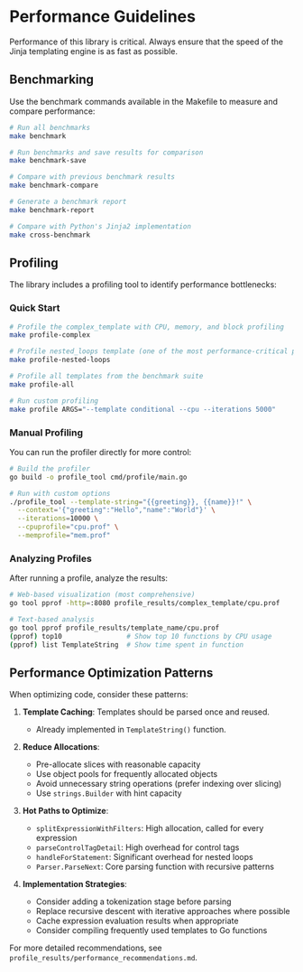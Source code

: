 # Performance Guidelines

Performance of this library is critical. Always ensure that the speed of the Jinja templating engine is as fast as possible.

## Benchmarking

Use the benchmark commands available in the Makefile to measure and compare performance:

```bash
# Run all benchmarks
make benchmark

# Run benchmarks and save results for comparison
make benchmark-save

# Compare with previous benchmark results
make benchmark-compare

# Generate a benchmark report
make benchmark-report

# Compare with Python's Jinja2 implementation
make cross-benchmark
```

## Profiling

The library includes a profiling tool to identify performance bottlenecks:

### Quick Start

```bash
# Profile the complex_template with CPU, memory, and block profiling
make profile-complex

# Profile nested_loops template (one of the most performance-critical patterns)
make profile-nested-loops

# Profile all templates from the benchmark suite
make profile-all

# Run custom profiling
make profile ARGS="--template conditional --cpu --iterations 5000"
```

### Manual Profiling

You can run the profiler directly for more control:

```bash
# Build the profiler
go build -o profile_tool cmd/profile/main.go

# Run with custom options
./profile_tool --template-string="{{greeting}}, {{name}}!" \
  --context='{"greeting":"Hello","name":"World"}' \
  --iterations=10000 \
  --cpuprofile="cpu.prof" \
  --memprofile="mem.prof"
```

### Analyzing Profiles

After running a profile, analyze the results:

```bash
# Web-based visualization (most comprehensive)
go tool pprof -http=:8080 profile_results/complex_template/cpu.prof

# Text-based analysis
go tool pprof profile_results/template_name/cpu.prof
(pprof) top10                # Show top 10 functions by CPU usage
(pprof) list TemplateString  # Show time spent in function
```

## Performance Optimization Patterns

When optimizing code, consider these patterns:

1. **Template Caching**: Templates should be parsed once and reused.
   - Already implemented in `TemplateString()` function.

2. **Reduce Allocations**:
   - Pre-allocate slices with reasonable capacity
   - Use object pools for frequently allocated objects
   - Avoid unnecessary string operations (prefer indexing over slicing)
   - Use `strings.Builder` with hint capacity

3. **Hot Paths to Optimize**:
   - `splitExpressionWithFilters`: High allocation, called for every expression
   - `parseControlTagDetail`: High overhead for control tags
   - `handleForStatement`: Significant overhead for nested loops
   - `Parser.ParseNext`: Core parsing function with recursive patterns

4. **Implementation Strategies**:
   - Consider adding a tokenization stage before parsing
   - Replace recursive descent with iterative approaches where possible
   - Cache expression evaluation results when appropriate
   - Consider compiling frequently used templates to Go functions

For more detailed recommendations, see `profile_results/performance_recommendations.md`. 